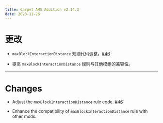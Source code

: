 ```yaml
---
title: Carpet AMS Addition v2.14.3
date: 2023-11-26
---
```


# 更改

-  `maxBlockInteractionDistance` 规则代码调整。[#46](https://github.com/Minecraft-AMS/Carpet-AMS-Addition/issues/46)



- 提高  `maxBlockInteractionDistance` 规则与其他模组的兼容性。



---



# Changes

- Adjust the `maxBlockInteractionDistance` rule code.  [#46](https://github.com/Minecraft-AMS/Carpet-AMS-Addition/issues/46)



- Enhance the compatibility of `maxBlockInteractionDistance` rule with other mods.
